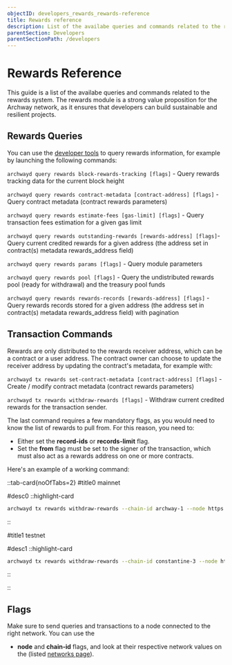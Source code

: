 ```yaml
---
objectID: developers_rewards_rewards-reference
title: Rewards reference
description: List of the availabe queries and commands related to the rewards system
parentSection: Developers
parentSectionPath: /developers
---
```


# Rewards Reference

This guide is a list of the availabe queries and commands related to the rewards system. The rewards module is a strong value proposition for the Archway network, as it ensures that developers can build sustainable and resilient projects.

## Rewards Queries

You can use the [developer tools](/developers/developer-tools/introduction) to query rewards information, for example by launching the following commands:

`archwayd query rewards block-rewards-tracking [flags]` - Query rewards tracking data for the current block height

`archwayd query rewards contract-metadata [contract-address] [flags]` - Query contract metadata (contract rewards parameters)

`archwayd query rewards estimate-fees [gas-limit] [flags]` - Query transaction fees estimation for a given gas limit

`archwayd query rewards outstanding-rewards [rewards-address] [flags]`- Query current credited rewards for a given address (the address set in contract(s) metadata rewards_address field)

`archwayd query rewards params [flags]` - Query module parameters

`archwayd query rewards pool [flags]` - Query the undistributed rewards pool (ready for withdrawal) and the treasury pool funds

`archwayd query rewards rewards-records [rewards-address] [flags]` - Query rewards records stored for a given address (the address set in contract(s) metadata rewards_address field) with pagination

## Transaction Commands

Rewards are only distributed to the rewards receiver address, which can be a contract or a user address. The contract owner can choose to update the receiver address by updating the contract's metadata, for example with:

`archwayd tx rewards set-contract-metadata [contract-address] [flags]` - Create / modify contract metadata (contract rewards parameters)

`archwayd tx rewards withdraw-rewards [flags]` - Withdraw current credited rewards for the transaction sender. 

The last command requires a few mandatory flags, as you would need to know the list of rewards to pull from. For this reason, you need to:
- Either set the **record-ids** or **records-limit** flag. 
- Set the **from** flag must be set to the signer of the transaction, which must also act as a rewards address on one or more contracts. 

Here's an example of a working command:

::tab-card{noOfTabs=2}
#title0
mainnet

#desc0
::highlight-card

```bash
archwayd tx rewards withdraw-rewards --chain-id archway-1 --node https://rpc.mainnet.archway.io:443 --records-limit 100 --from mywallet --gas auto --gas-prices $(archwayd q rewards estimate-fees 1 --node 'https://rpc.mainnet.archway.io:443' --output json | jq -r '.gas_unit_price | (.amount + .denom)') --gas-adjustment 1.4 --broadcast-mode sync --output json -y
```
::

#title1
testnet

#desc1
::highlight-card

```bash
archwayd tx rewards withdraw-rewards --chain-id constantine-3 --node https://rpc.constantine.archway.tech:443 --records-limit 100 --from mywallet --gas auto --gas-prices $(archwayd q rewards estimate-fees 1 --node 'https://rpc.constantine.archway.tech:443' --output json | jq -r '.gas_unit_price | (.amount + .denom)') --gas-adjustment 1.4 --broadcast-mode sync --output json -y
```

::

::


## Flags

Make sure to send queries and transactions to a node connected to the right network. You can use the
- **node** and **chain-id** flags, and look at their respective network values on the (listed [networks page](/resources/networks)). 
